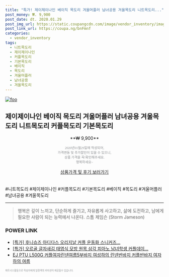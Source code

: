 ```yaml
--- 
title: "특가! 제이제이나인 베이직 목도리 겨울머플러 남녀공용 겨울목도리 니트목도리..." 
post_money: ₩. 9,900 
post_date: dt. 2020.01.29 
post_img_url: https://static.coupangcdn.com/image/vendor_inventory/images/2019/01/02/9/5/609fddbd-e249-4f99-aeac-d1898c4bbe5f.jpg 
post_link_url: https://coupa.ng/bnFmnf 
categories: 
  - vendor_inventory 
tags: 
  - 니트목도리 
  - 제이제이나인 
  - 커플목도리 
  - 기본목도리 
  - 베이직 
  - 목도리 
  - 겨울머플러 
  - 남녀공용 
  - 겨울목도리 
--- 
```

[![foo](https://static.coupangcdn.com/image/vendor_inventory/images/2019/01/02/9/5/609fddbd-e249-4f99-aeac-d1898c4bbe5f.jpg)](https://coupa.ng/bnFmnf) 

## 제이제이나인 베이직 목도리 겨울머플러 남녀공용 겨울목도리 니트목도리 커플목도리 기본목도리 
<p style="text-align: center;">**₩ 9,900**</p> 
<p style="text-align: center;"><span style="color: #898c8f; font-family: Georgia,Times,serif; font-size: 0.75em;">2020년01월29일에 작성되어, <br>가격변동 및 추가할인이 있을 수 있으니,<br> 상품 가격을 꼭!확인해주세요.<br>행복하세요~</span> 
</p>	 
<div markdown="0" style="text-align: center;"><a href="https://coupa.ng/bnFmnf" class="btn btn--success">상품가격 및 후기 보러가기</a></div> 
<br><br> 
  #니트목도리 #제이제이나인 #커플목도리 #기본목도리 #베이직 #목도리 #겨울머플러 #남녀공용 #겨울목도리 
<hr> 

> 행복은 깊이 느끼고, 단순하게 즐기고, 자유롭게 사고하고, 삶에 도전하고, 남에게 필요한 사람이 되는 능력에서 나온다. 스톰 제임슨 (Storm Jameson) 


### POWER LINK

* <a href="https://blog.naver.com/santokki14/221790212290" target="_blank">[특가] 후니슈즈 아디다스 오리지날 커플 운동화 스니커즈...</a>
* <a href="https://blog.naver.com/sakai111/221789990951" target="_blank">[특가] 오르골 글자새김 태엽식 모방 원목 삼각 피아노 남녀학생 커플데이...</a>
* <a href="https://blog.naver.com/sakai111/221776877018" target="_blank">EJ PTU L500G 커플여자린넨여름5부바지 여성하의 린넨반바지 커플반바지 여자하의 여름</a>

<span style="color: #898c8f; font-family: Georgia,Times,serif; font-size: 0.55em;">파트너스활동으로 작성자에게 일정액의 커미션이 제공될수 있습니다.</span> 
